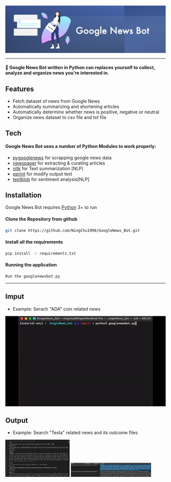 ![png](https://github.com/NingChu1998/GoogleNews_Bot/blob/main/Google%20News%20Bot.png?raw=true)

--------------------------------------------------------------------------------
#### 🤖 Google News Bot written in Python can replaces yourself to collect,  analyze and organize news you're interested in.

##  Features
- Fetch dataset of news from Google News
- Automatically summarizing and shortening articles
- Automatically determine whether news is positive, negative or neutral
- Organize news dataset to csv file and txt file 

##  Tech

#### Google News Bot uses a number of Python Modules to work properly:
- [pygooglenews](https://github.com/kotartemiy/pygooglenews) for scrapping google news data
- [newspaper](https://github.com/codelucas/newspaper) for extracting & curating articles
- [nltk](https://www.nltk.org) for Text summarization [NLP]
- [pprint](https://clay-atlas.com/us/blog/2021/06/13/python-en-pprint/) for modify output text
- [textblob](https://textblob.readthedocs.io/en/dev/) for sentiment analysis[NLP]

##  Installation

Google News Bot requires [Python](https://www.python.org/) 3+ to run
 
#### Clone the Repository from github
 ```sh
git clone https://github.com/NingChu1998/GoogleNews_Bot.git
```

#### Install all the requirements
 ```sh
pip install -r requirements.txt
```
#### Running the application
```
Run the googlenewsbot.py
```

---
## Imput
- Example: Serach "ADA" coin related news

![](https://github.com/NingChu1998/GoogleNews_Bot/blob/main/demo.gif?raw=true)

## Output
- Example: Search "Tesla" related news and its outcome files

<img src ="https://github.com/NingChu1998/GoogleNews_Bot/blob/main/googlenewbot_txt.png" alt="Cover" width="40%"/>
<img src ="https://github.com/NingChu1998/GoogleNews_Bot/blob/main/googlenewsbot_csv.png" alt="Cover" width="50%"/>

